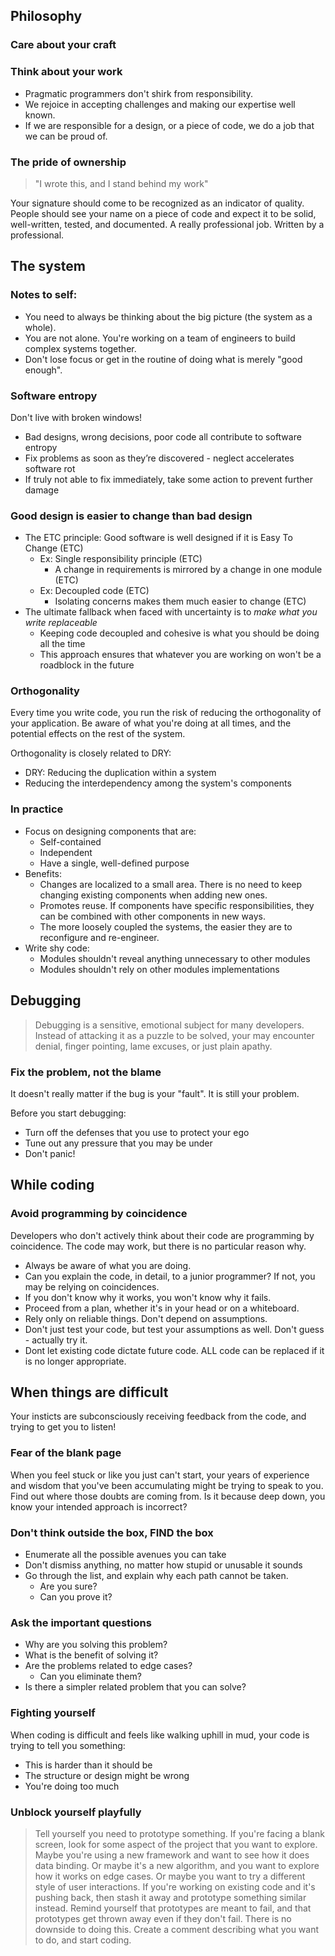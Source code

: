 ## Philosophy
### Care about your craft
### Think about your work

- Pragmatic programmers don't shirk from responsibility.
- We rejoice in accepting challenges and making our expertise well known.
- If we are responsible for a design, or a piece of code, we do a job that we can be proud of.

### The pride of ownership
> "I wrote this, and I stand behind my work"

Your signature should come to be recognized as an indicator of quality. People should see your name on a piece of code and expect it to be solid,
well-written, tested, and documented. A really professional job. Written by a professional.

## The system
### Notes to self:
- You need to always be thinking about the big picture (the system as a whole).
- You are not alone. You're working on a team of engineers to build complex systems together.
- Don't lose focus or get in the routine of doing what is merely "good enough".

### Software entropy
Don't live with broken windows!
- Bad designs, wrong decisions, poor code all contribute to software entropy
- Fix problems as soon as they’re discovered - neglect accelerates software rot
- If truly not able to fix immediately, take some action to prevent further damage

### Good design is easier to change than bad design
- The ETC principle: Good software is well designed if it is Easy To Change (ETC)
  - Ex: Single responsibility principle (ETC)
    - A change in requirements is mirrored by a change in one module (ETC)
  - Ex: Decoupled code (ETC)
    - Isolating concerns makes them much easier to change (ETC)
- The ultimate fallback when faced with uncertainty is to *make what you write replaceable*
  - Keeping code decoupled and cohesive is what you should be doing all the time
  - This approach ensures that whatever you are working on won't be a roadblock in the future

### Orthogonality
Every time you write code, you run the risk of reducing the orthogonality of your application.
Be aware of what you're doing at all times, and the potential effects on the rest of the system.

Orthogonality is closely related to DRY:
- DRY: Reducing the duplication within a system
- Reducing the interdependency among the system's components

### In practice
- Focus on designing components that are:
  - Self-contained
  - Independent
  - Have a single, well-defined purpose
- Benefits: 
  - Changes are localized to a small area. There is no need to keep changing existing components when adding new ones.
  - Promotes reuse. If components have specific responsibilities, they can be combined with other components in new ways.
  - The more loosely coupled the systems, the easier they are to reconfigure and re-engineer.
- Write shy code:
  - Modules shouldn't reveal anything unnecessary to other modules
  - Modules shouldn't rely on other modules implementations

## Debugging
> Debugging is a sensitive, emotional subject for many developers. Instead of attacking it as a puzzle to be solved, 
your may encounter denial, finger pointing, lame excuses, or just plain apathy.

### Fix the problem, not the blame
It doesn't really matter if the bug is your "fault". It is still your problem.

Before you start debugging:
- Turn off the defenses that you use to protect your ego
- Tune out any pressure that you may be under
- Don't panic!

## While coding
### Avoid programming by coincidence
Developers who don't actively think about their code are programming by coincidence. The code may work, but there is no particular reason why.

- Always be aware of what you are doing. 
- Can you explain the code, in detail, to a junior programmer? If not, you may be relying on coincidences.
- If you don't know why it works, you won't know why it fails.
- Proceed from a plan, whether it's in your head or on a whiteboard.
- Rely only on reliable things. Don't depend on assumptions.
- Don't just test your code, but test your assumptions as well. Don't guess - actually try it.
- Dont let existing code dictate future code. ALL code can be replaced if it is no longer appropriate.

## When things are difficult
Your insticts are subconsciously receiving feedback from the code, and trying to get you to listen!
### Fear of the blank page
When you feel stuck or like you just can't start, your years of experience and wisdom that you've been accumulating might be trying to speak to you. 
Find out where those doubts are coming from. Is it because deep down, you know your intended approach is incorrect? 

### Don't think outside the box, FIND the box
- Enumerate all the possible avenues you can take
- Don't dismiss anything, no matter how stupid or unusable it sounds
- Go through the list, and explain why each path cannot be taken.
  - Are you sure?
  - Can you prove it?

### Ask the important questions
- Why are you solving this problem?
- What is the benefit of solving it?
- Are the problems related to edge cases?
  - Can you eliminate them?
- Is there a simpler related problem that you can solve?

### Fighting yourself
When coding is difficult and feels like walking uphill in mud, your code is trying to tell you something:
- This is harder than it should be
- The structure or design might be wrong
- You're doing too much

### Unblock yourself playfully
> Tell yourself you need to prototype something. If you're facing a blank screen, look for some aspect of the
project that you want to explore. Maybe you're using a new framework and want to see how it does data binding. Or maybe it's a new algorithm,
and you want to explore how it works on edge cases. Or maybe you want to try a different style of user interactions.
If you're working on existing code and it's pushing back, then stash it away and prototype something similar instead.
Remind yourself that prototypes are meant to fail, and that prototypes get thrown away even if they don't fail. There is no downside to doing this.
Create a comment describing what you want to do, and start coding.

